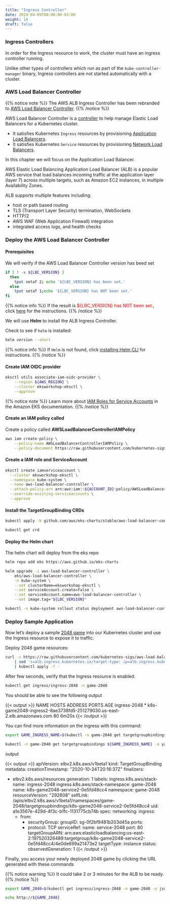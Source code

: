 ```yaml
---
title: "Ingress Controller"
date: 2019-04-09T00:00:00-03:00
weight: 14
draft: false
---
```


### Ingress Controllers

In order for the Ingress resource to work, the cluster must have an ingress controller running.

Unlike other types of controllers which run as part of the `kube-controller-manager` binary, Ingress controllers are not started automatically with a cluster.

### AWS Load Balancer Controller

{{% notice note %}}
The AWS ALB Ingress Controller has been rebranded to [AWS Load Balancer Controller](https://github.com/kubernetes-sigs/aws-load-balancer-controller).
{{% /notice %}}

AWS Load Balancer Controller is a [controller](https://kubernetes.io/docs/concepts/architecture/controller/) to help manage Elastic Load Balancers for a Kubernetes cluster.

* It satisfies Kubernetes `Ingress` resources by provisioning [Application Load Balancers](https://docs.aws.amazon.com/elasticloadbalancing/latest/application/introduction.html).
* It satisfies Kubernetes `Service` resources by provisioning [Network Load Balancers](https://docs.aws.amazon.com/elasticloadbalancing/latest/network/introduction.html).

In this chapter we will focus on the Application Load Balancer.

AWS Elastic Load Balancing Application Load Balancer (ALB) is a popular AWS service that load balances incoming traffic at the application layer (layer 7) across multiple targets, such as Amazon EC2 instances, in multiple Availability Zones.

ALB supports multiple features including:

* host or path based routing
* TLS (Transport Layer Security) termination, WebSockets
* HTTP/2
* AWS WAF (Web Application Firewall) integration
* integrated access logs, and health checks

### Deploy the AWS Load Balancer Controller

#### Prerequisites

We will verify if the AWS Load Balancer Controller version has beed set

```bash
if [ ! -x ${LBC_VERSION} ]
  then
    tput setaf 2; echo '${LBC_VERSION} has been set.'
  else
    tput setaf 1;echo '${LBC_VERSION} has NOT been set.'
fi
```

{{% notice info %}}
If the result is <span style="color:red">${LBC_VERSION} has NOT been set.</span>, click [here](http://localhost:8080/020_prerequisites/k8stools/#set-the-aws-load-balancer-controller-version) for the instructions.
{{% /notice %}}

We will use **Helm** to install the ALB Ingress Controller.

Check to see if `helm` is installed:

```bash
helm version --short
```

{{% notice info %}}
If `Helm` is not found, click [installing Helm CLI](/beginner/060_helm/helm_intro/install/index.html) for instructions.
{{% /notice %}}

#### Create IAM OIDC provider

```bash
eksctl utils associate-iam-oidc-provider \
    --region ${AWS_REGION} \
    --cluster eksworkshop-eksctl \
    --approve
```

{{% notice note %}}
Learn more about [IAM Roles for Service Accounts](https://docs.aws.amazon.com/eks/latest/userguide/iam-roles-for-service-accounts.html) in the Amazon EKS documentation.
{{% /notice %}}

#### Create an IAM policy called

Create a policy called **AWSLoadBalancerControllerIAMPolicy**

```bash
aws iam create-policy \
    --policy-name AWSLoadBalancerControllerIAMPolicy \
    --policy-document https://raw.githubusercontent.com/kubernetes-sigs/aws-load-balancer-controller/main/docs/install/iam_policy.json
```

#### Create a IAM role and ServiceAccount

```bash
eksctl create iamserviceaccount \
  --cluster eksworkshop-eksctl \
  --namespace kube-system \
  --name aws-load-balancer-controller \
  --attach-policy-arn arn:aws:iam::${ACCOUNT_ID}:policy/AWSLoadBalancerControllerIAMPolicy \
  --override-existing-serviceaccounts \
  --approve
```

#### Install the TargetGroupBinding CRDs

```bash
kubectl apply -k github.com/aws/eks-charts/stable/aws-load-balancer-controller//crds?ref=master

kubectl get crd
```

#### Deploy the Helm chart

The helm chart will deploy from the eks repo

```bash
helm repo add eks https://aws.github.io/eks-charts

helm upgrade -i aws-load-balancer-controller \
    eks/aws-load-balancer-controller \
    -n kube-system \
    --set clusterName=eksworkshop-eksctl \
    --set serviceAccount.create=false \
    --set serviceAccount.name=aws-load-balancer-controller \
    --set image.tag="${LBC_VERSION}"

kubectl -n kube-system rollout status deployment aws-load-balancer-controller
```

### Deploy Sample Application

Now let’s deploy a sample [2048 game](https://gabrielecirulli.github.io/2048/) into our Kubernetes cluster and use the Ingress resource to expose it to traffic:

Deploy 2048 game resources:

```bash
curl -s https://raw.githubusercontent.com/kubernetes-sigs/aws-load-balancer-controller/main/docs/examples/2048/2048_full.yaml \
    | sed 's=alb.ingress.kubernetes.io/target-type: ip=alb.ingress.kubernetes.io/target-type: instance=g' \
    | kubectl apply -f -
```

After few seconds, verify that the Ingress resource is enabled:

```bash
kubectl get ingress/ingress-2048 -n game-2048
```

You should be able to see the following output

{{< output >}}
NAME           HOSTS   ADDRESS                                                                  PORTS   AGE
ingress-2048   *       k8s-game2048-ingress2-8ae3738fd5-251279030.us-east-2.elb.amazonaws.com   80      6m20s
{{< /output >}}

You can find more information on the ingress with this command:

```bash
export GAME_INGRESS_NAME=$(kubectl -n game-2048 get targetgroupbindings -o jsonpath='{.items[].metadata.name}')

kubectl -n game-2048 get targetgroupbindings ${GAME_INGRESS_NAME} -o yaml
```

output

{{< output >}}
apiVersion: elbv2.k8s.aws/v1beta1
kind: TargetGroupBinding
metadata:
  creationTimestamp: "2020-10-24T20:16:37Z"
  finalizers:
  - elbv2.k8s.aws/resources
  generation: 1
  labels:
    ingress.k8s.aws/stack-name: ingress-2048
    ingress.k8s.aws/stack-namespace: game-2048
  name: k8s-game2048-service2-0e5fd48cc4
  namespace: game-2048
  resourceVersion: "292608"
  selfLink: /apis/elbv2.k8s.aws/v1beta1/namespaces/game-2048/targetgroupbindings/k8s-game2048-service2-0e5fd48cc4
  uid: a1e3567e-429d-4f3c-b1fc-1131775cb74b
spec:
  networking:
    ingress:
    - from:
      - securityGroup:
          groupID: sg-0f2bf9481b203d45a
      ports:
      - protocol: TCP
  serviceRef:
    name: service-2048
    port: 80
  targetGroupARN: arn:aws:elasticloadbalancing:us-east-2:197520326489:targetgroup/k8s-game2048-service2-0e5fd48cc4/4e0de699a21473e2
  targetType: instance
status:
  observedGeneration: 1
{{< /output >}}

Finally, you access your newly deployed 2048 game by clicking the URL generated with these commands

{{% notice warning %}}
It could take 2 or 3 minutes for the ALB to be ready.
{{% /notice %}}

```bash
export GAME_2048=$(kubectl get ingress/ingress-2048 -n game-2048 -o jsonpath='{.status.loadBalancer.ingress[0].hostname}')

echo http://${GAME_2048}
```
